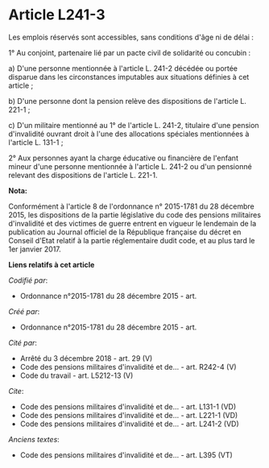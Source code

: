 # Article L241-3

Les emplois réservés sont accessibles, sans conditions d'âge ni de délai :

1° Au conjoint, partenaire lié par un pacte civil de solidarité ou concubin :

a) D'une personne mentionnée à l'article L. 241-2 décédée ou portée disparue dans les circonstances imputables aux situations
définies à cet article ;

b) D'une personne dont la pension relève des dispositions de l'article L. 221-1 ;

c) D'un militaire mentionné au 1° de l'article L. 241-2, titulaire d'une pension d'invalidité ouvrant droit à l'une des
allocations spéciales mentionnées à l'article L. 131-1 ;

2° Aux personnes ayant la charge éducative ou financière de l'enfant mineur d'une personne mentionnée à l'article L. 241-2 ou
d'un pensionné relevant des dispositions de l'article L. 221-1.

**Nota:**

Conformément à l'article 8 de l'ordonnance n° 2015-1781 du 28 décembre 2015, les dispositions de la partie législative du
code des pensions militaires d'invalidité et des victimes de guerre entrent en vigueur le lendemain de la publication au
Journal officiel de la République française du décret en Conseil d'Etat relatif à la partie réglementaire dudit code, et au
plus tard le 1er janvier 2017.

**Liens relatifs à cet article**

_Codifié par_:

  - Ordonnance n°2015-1781 du 28 décembre 2015 - art.

_Créé par_:

  - Ordonnance n°2015-1781 du 28 décembre 2015 - art.

_Cité par_:

  - Arrêté du 3 décembre 2018 - art. 29 (V)
  - Code des pensions militaires d'invalidité et de... - art. R242-4 (V)
  - Code du travail - art. L5212-13 (V)

_Cite_:

  - Code des pensions militaires d'invalidité et de... - art. L131-1 (VD)
  - Code des pensions militaires d'invalidité et de... - art. L221-1 (VD)
  - Code des pensions militaires d'invalidité et de... - art. L241-2 (VD)

_Anciens textes_:

  - Code des pensions militaires d'invalidité et de... - art. L395 (VT)
